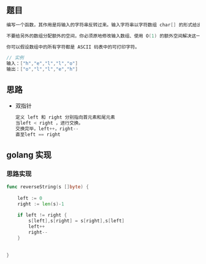 ## 题目

```go
编写一个函数，其作用是将输入的字符串反转过来。输入字符串以字符数组 char[] 的形式给出。

不要给另外的数组分配额外的空间，你必须原地修改输入数组、使用 O(1) 的额外空间解决这一问题。

你可以假设数组中的所有字符都是 ASCII 码表中的可打印字符。

// 实例
输入：["h","e","l","l","o"] 
输出：["o","l","l","e","h"]
```



## 思路

*   双指针

    ```go
    定义 left 和 right 分别指向首元素和尾元素
    当left < right ，进行交换。
    交换完毕，left++，right--
    直至left == right
    ```

## golang 实现

### 思路实现

```go
func reverseString(s []byte) {
	
    left := 0
    right := len(s)-1
    
    if left != right {
        s[left],s[right] = s[right],s[left]
        left++
        right--
    }
    
    
}
```



































































































